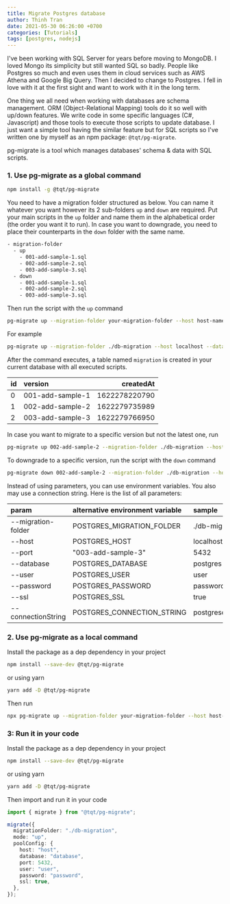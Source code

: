 ```yaml
---
title: Migrate Postgres database
author: Thinh Tran
date: 2021-05-30 06:26:00 +0700
categories: [Tutorials]
tags: [postgres, nodejs]
---
```


I've been working with SQL Server for years before moving to MongoDB. I loved Mongo its simplicity but still wanted SQL so badly. People like Postgres so much and even uses them in cloud services such as AWS Athena and Google Big Query. Then I decided to change to Postgres. I fell in love with it at the first sight and want to work with it in the long term.

One thing we all need when working with databases are schema management. ORM (Object-Relational Mapping) tools do it so well with up/down features. We write code in some specific languages (C#, Javascript) and those tools to execute those scripts to update database. I just want a simple tool having the similar feature but for SQL scripts so I've written one by myself as an npm package: `@tqt/pg-migrate`.

pg-migrate is a tool which manages databases' schema & data with SQL scripts.

### 1. Use pg-migrate as a global command

```bash
npm install -g @tqt/pg-migrate
```

You need to have a migration folder structured as below. You can name it whatever you want however its 2 sub-folders `up` and `down` are required. Put your main scripts in the `up` folder and name them in the alphabetical order (the order you want it to run). In case you want to downgrade, you need to place their counterparts in the `down` folder with the same name.

```bash
- migration-folder
  - up
    - 001-add-sample-1.sql
    - 002-add-sample-2.sql
    - 003-add-sample-3.sql
  - down
    - 001-add-sample-1.sql
    - 002-add-sample-2.sql
    - 003-add-sample-3.sql
```

Then run the script with the `up` command

```bash
pg-migrate up --migration-folder your-migration-folder --host host-name --database database-name --port port --user user-name --password password
```

For example

```bash
pg-migrate up --migration-folder ./db-migration --host localhost --database sample --port 5432 --user postgres --password postgres

```

After the command executes, a table named `migration` is created in your current database with all executed scripts.

| id  | version          |     createdAt |
| :-- | :--------------- | ------------: |
| 0   | 001-add-sample-1 | 1622278220790 |
| 1   | 002-add-sample-2 | 1622279735989 |
| 2   | 003-add-sample-3 | 1622279766950 |

In case you want to migrate to a specific version but not the latest one, run

```bash
pg-migrate up 002-add-sample-2 --migration-folder ./db-migration --host localhost --database sample --port 5432 --user postgres --password postgres
```

To downgrade to a specific version, run the script with the `down` command

```bash
pg-migrate down 002-add-sample-2 --migration-folder ./db-migration --host localhost --database sample --port 5432 --user postgres --password postgres
```

Instead of using parameters, you can use environment variables. You also may use a connection string. Here is the list of all parameters:

| param              | alternative environment variable | sample                                                           |
| :----------------- | :------------------------------- | :--------------------------------------------------------------- |
| --migration-folder | POSTGRES_MIGRATION_FOLDER        | ./db-migration                                                   |
| --host             | POSTGRES_HOST                    | localhost                                                        |
| --port             | "003-add-sample-3"               | 5432                                                             |
| --database         | POSTGRES_DATABASE                | postgres                                                         |
| --user             | POSTGRES_USER                    | user                                                             |
| --password         | POSTGRES_PASSWORD                | password                                                         |
| --ssl              | POSTGRES_SSL                     | true                                                             |
| --connectionString | POSTGRES_CONNECTION_STRING       | postgresql://dbuser:secretpassword@database.server.com:3211/mydb |

### 2. Use pg-migrate as a local command

Install the package as a dep dependency in your project

```bash
npm install --save-dev @tqt/pg-migrate
```

or using yarn

```bash
yarn add -D @tqt/pg-migrate
```

Then run

```bash
npx pg-migrate up --migration-folder your-migration-folder --host host-name --database database-name --port port --user user-name --password password
```

### 3: Run it in your code

Install the package as a dep dependency in your project

```bash
npm install --save-dev @tqt/pg-migrate
```

or using yarn

```bash
yarn add -D @tqt/pg-migrate
```

Then import and run it in your code

```typescript
import { migrate } from "@tqt/pg-migrate";

migrate({
  migrationFolder: "./db-migration",
  mode: "up",
  poolConfig: {
    host: "host",
    database: "database",
    port: 5432,
    user: "user",
    password: "password",
    ssl: true,
  },
});
```
